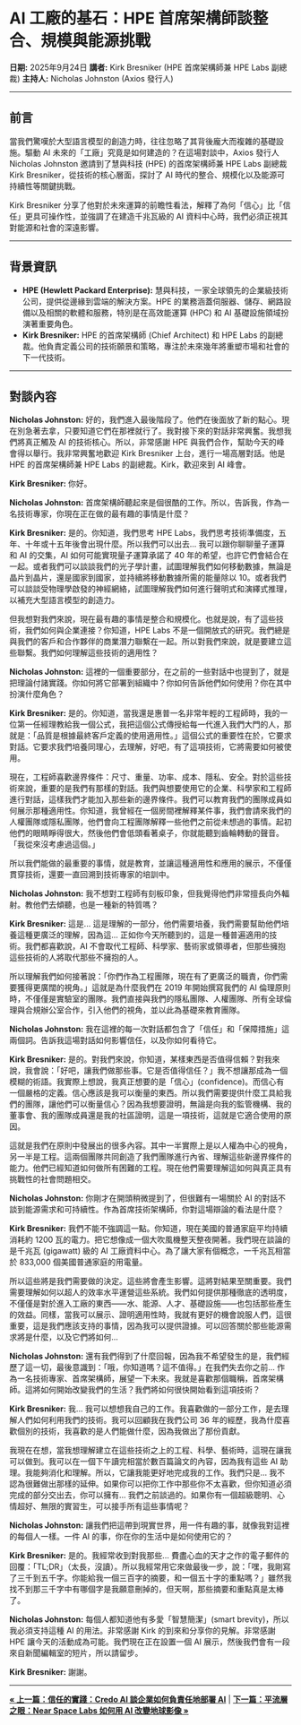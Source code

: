 # AI 工廠的基石：HPE 首席架構師談整合、規模與能源挑戰

**日期:** 2025年9月24日
**講者:** Kirk Bresniker (HPE 首席架構師兼 HPE Labs 副總裁)
**主持人:** Nicholas Johnston (Axios 發行人)

---

## 前言

當我們驚嘆於大型語言模型的創造力時，往往忽略了其背後龐大而複雜的基礎設施。驅動 AI 未來的「工廠」究竟是如何建造的？在這場對談中，Axios 發行人 Nicholas Johnston 邀請到了慧與科技 (HPE) 的首席架構師兼 HPE Labs 副總裁 Kirk Bresniker，從技術的核心層面，探討了 AI 時代的整合、規模化以及能源可持續性等關鍵挑戰。

Kirk Bresniker 分享了他對於未來運算的前瞻性看法，解釋了為何「信心」比「信任」更具可操作性，並強調了在建造千兆瓦級的 AI 資料中心時，我們必須正視其對能源和社會的深遠影響。

---

## 背景資訊

*   **HPE (Hewlett Packard Enterprise):** 慧與科技，一家全球領先的企業級技術公司，提供從邊緣到雲端的解決方案。HPE 的業務涵蓋伺服器、儲存、網路設備以及相關的軟體和服務，特別是在高效能運算 (HPC) 和 AI 基礎設施領域扮演著重要角色。
*   **Kirk Bresniker:** HPE 的首席架構師 (Chief Architect) 和 HPE Labs 的副總裁。他負責定義公司的技術願景和策略，專注於未來幾年將重塑市場和社會的下一代技術。

---

## 對談內容

**Nicholas Johnston:** 好的，我們進入最後階段了。他們在後面放了新的點心。現在別急著去拿，只要知道它們在那裡就行了。我對接下來的對話非常興奮。我想我們將真正觸及 AI 的技術核心。所以，非常感謝 HPE 與我們合作，幫助今天的峰會得以舉行。我非常興奮地歡迎 Kirk Bresniker 上台，進行一場高層對話。他是 HPE 的首席架構師兼 HPE Labs 的副總裁。Kirk，歡迎來到 AI 峰會。

**Kirk Bresniker:** 你好。

**Nicholas Johnston:** 首席架構師聽起來是個很酷的工作。所以，告訴我，作為一名技術專家，你現在正在做的最有趣的事情是什麼？

**Kirk Bresniker:** 是的。你知道，我們思考 HPE Labs，我們思考技術準備度，五年、十年或十五年後會出現什麼。所以我們可以出去... 我可以跟你聊聊量子運算和 AI 的交集，AI 如何可能實現量子運算承諾了 40 年的希望，也許它們會結合在一起。或者我們可以談談我們的光子學計畫，試圖理解我們如何移動數據，無論是晶片到晶片，還是國家到國家，並持續將移動數據所需的能量除以 10。或者我們可以談談受物理學啟發的神經網絡，試圖理解我們如何進行聲明式和演繹式推理，以補充大型語言模型的創造力。

但我想對我們來說，現在最有趣的事情是整合和規模化。也就是說，有了這些技術，我們如何與企業連接？你知道，HPE Labs 不是一個開放式的研究。我們總是與我們的客戶和合作夥伴的商業潛力聯繫在一起。所以對我們來說，就是要建立這些聯繫。我們如何理解這些技術的適用性？

**Nicholas Johnston:** 這裡的一個重要部分，在之前的一些對話中也提到了，就是把理論付諸實踐。你如何將它部署到組織中？你如何告訴他們如何使用？你在其中扮演什麼角色？

**Kirk Bresniker:** 是的。你知道，當我還是惠普一名非常年輕的工程師時，我的一位第一任經理教給我一個公式，我把這個公式傳授給每一代進入我們大門的人，那就是：「品質是根據最終客戶定義的使用適用性。」這個公式的重要性在於，它要求對話。它要求我們培養同理心，去理解，好吧，有了這項技術，它將需要如何被使用。

現在，工程師喜歡邊界條件：尺寸、重量、功率、成本、隱私、安全。對於這些技術來說，重要的是我們有那樣的對話。我們與想要使用它的企業、科學家和工程師進行對話，這樣我們才能加入那些新的邊界條件。我們可以教育我們的團隊成員如何展示那種適用性。你知道，我曾經在一個房間裡解釋某件事，我們會請來我們的人權團隊或隱私團隊，他們會向工程團隊解釋一些他們之前從未想過的事情。起初他們的眼睛睜得很大，然後他們會低頭看著桌子，你就能聽到齒輪轉動的聲音。「我從來沒考慮過這個。」

所以我們能做的最重要的事情，就是教育，並讓這種適用性和應用的展示，不僅僅貫穿技術，還要一直回溯到技術專家的培訓中。

**Nicholas Johnston:** 我不想對工程師有刻板印象，但我覺得他們非常擅長向外輻射。教他們去傾聽，也是一種新的特質嗎？

**Kirk Bresniker:** 這是... 這是理解的一部分，他們需要培養，我們需要幫助他們培養這種更廣泛的理解，因為這... 正如你今天所聽到的，這是一種普遍適用的技術。我們都喜歡說，AI 不會取代工程師、科學家、藝術家或領導者，但那些擁抱這些技術的人將取代那些不擁抱的人。

所以理解我們如何接著說：「你們作為工程團隊，現在有了更廣泛的職責，你們需要獲得更廣闊的視角。」這就是為什麼我們在 2019 年開始撰寫我們的 AI 倫理原則時，不僅僅是實驗室的團隊。我們直接與我們的隱私團隊、人權團隊、所有全球倫理與合規辦公室合作，引入他們的視角，並以此為基礎來教育團隊。

**Nicholas Johnston:** 我在這裡的每一次對話都包含了「信任」和「保障措施」這兩個詞。告訴我這場對話如何影響信任，以及你如何看待它。

**Kirk Bresniker:** 是的。對我們來說，你知道，某樣東西是否值得信賴？對我來說，我會說：「好吧，讓我們做那些事。它是否值得信任？」我不想讓那成為一個模糊的術語。我實際上想說，我真正想要的是「信心」(confidence)。而信心有一個嚴格的定義。信心應該是我可以衡量的東西。所以我們需要提供什麼工具給我們的團隊，讓他們可以衡量信心？因為我想要證明，無論是向我的監管機構、我的董事會、我的團隊成員還是我的社區證明，這是一項技術，這就是它適合使用的原因。

這就是我們在原則中發展出的很多內容。其中一半實際上是以人權為中心的視角，另一半是工程。這兩個團隊共同創造了我們團隊進行內省、理解這些新邊界條件的能力。他們已經知道如何做所有困難的工程。現在他們需要理解這如何與真正具有挑戰性的社會問題相交。

**Nicholas Johnston:** 你剛才在開頭稍微提到了，但很難有一場關於 AI 的對話不談到能源需求和可持續性。作為首席技術架構師，你對這場辯論的看法是什麼？

**Kirk Bresniker:** 我們不能不強調這一點。你知道，現在美國的普通家庭平均持續消耗約 1200 瓦的電力。把它想像成一個大吹風機整天整夜開著。我們現在談論的是千兆瓦 (gigawatt) 級的 AI 工廠資料中心。為了讓大家有個概念，一千兆瓦相當於 833,000 個美國普通家庭的用電量。

所以這些將是我們需要做的決定。這些將會產生影響。這將對結果至關重要。我們需要理解如何以超人的效率水平運營這些系統。我們如何提供那種徹底的透明度，不僅僅是對於進入工廠的東西——水、能源、人才、基礎設施——也包括那些產生的效益。同樣，當我可以展示、證明適用性時，我就有更好的機會說服人們，這很重要，這是我們應該支持的事情，因為我可以提供證據。可以回答關於那些能源需求將是什麼，以及它們將如何...

**Nicholas Johnston:** 還有我們得到了什麼回報，因為我不希望發生的是，我們經歷了這一切，最後意識到：「哦，你知道嗎？這不值得。」在我們失去你之前... 作為一名技術專家、首席架構師，展望一下未來。我就是喜歡那個職稱，首席架構師。這將如何開始改變我們的生活？我們將如何很快開始看到這項技術？

**Kirk Bresniker:** 我... 我可以想想我自己的工作。我喜歡做的一部分工作，是去理解人們如何利用我們的技術。我可以回顧我在我們公司 36 年的經歷，我為什麼喜歡個別的技術，我喜歡的是人們能做什麼，因為我做出了那份貢獻。

我現在在想，當我想理解建立在這些技術之上的工程、科學、藝術時，這現在讓我可以做到。我可以在一個下午讀完相當於數百篇論文的內容，因為我有這些 AI 助理。我能夠消化和理解。所以，它讓我能更好地完成我的工作。我們只是... 我不認為很難做出那樣的延伸。如果你可以把你工作中那些你不太喜歡，但你知道必須完成的部分交出去，你可以擁有... 我們之前談過的。如果你有一個超級聰明、心情超好、無限的實習生，可以接手所有這些事情呢？

**Nicholas Johnston:** 讓我們把這帶到現實世界，用一件有趣的事，就像我對這裡的每個人一樣。一件 AI 的事，你在你的生活中是如何使用它的？

**Kirk Bresniker:** 是的。我經常收到對我那些... 費盡心血的天才之作的電子郵件的回覆：「TL;DR」（太長，沒讀）。所以我經常用它來做最後一步，說：「嘿，我剛寫了三千到五千字。你能給我一個三百字的摘要，和一個五十字的重點嗎？」雖然我找不到那三千字中有哪個字是我願意刪掉的，但天啊，那些摘要和重點真是太棒了。

**Nicholas Johnston:** 每個人都知道他有多愛「智慧簡潔」(smart brevity)，所以我必須支持這種 AI 的用法。非常感謝 Kirk 的到來和分享你的見解。非常感謝 HPE 讓今天的活動成為可能。我們現在正在設置一個 AI 展示，然後我們會有一段來自新聞編輯室的短片，所以請留步。

**Kirk Bresniker:** 謝謝。

---
[**&laquo; 上一篇：信任的實踐：Credo AI 談企業如何負責任地部署 AI**](../sections/09-credo-ai-governance.md) | [**下一篇：平流層之眼：Near Space Labs 如何用 AI 改變地球影像 &raquo;**](../sections/11-near-space-labs-imaging.md)
